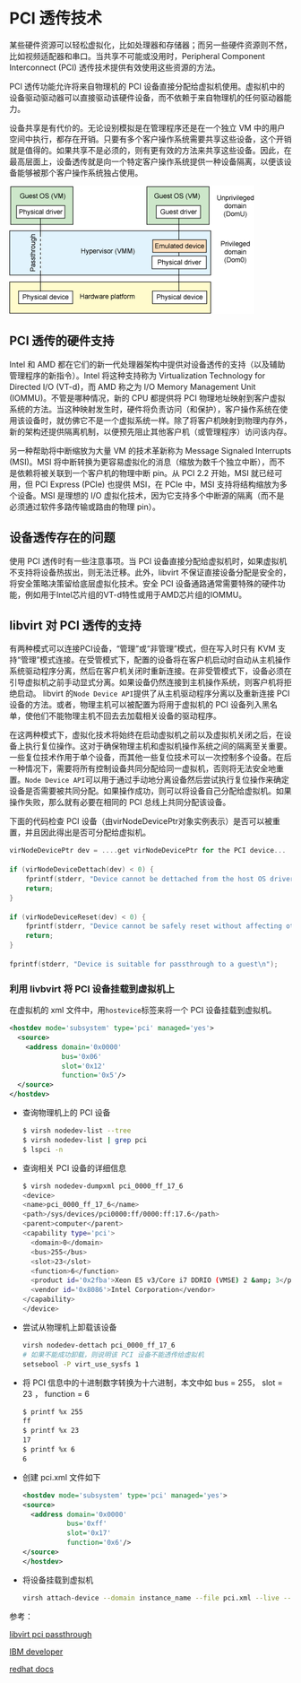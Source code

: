 # PCI 透传技术

某些硬件资源可以轻松虚拟化，比如处理器和存储器；而另一些硬件资源则不然，比如视频适配器和串口。当共享不可能或没用时，Peripheral Component Interconnect \(PCI\) 透传技术提供有效使用这些资源的方法。

PCI 透传功能允许将来自物理机的 PCI 设备直接分配给虚拟机使用。虚拟机中的设备驱动驱动器可以直接驱动该硬件设备，而不依赖于来自物理机的任何驱动器能力。

设备共享是有代价的。无论设别模拟是在管理程序还是在一个独立 VM 中的用户空间中执行，都存在开销。只要有多个客户操作系统需要共享这些设备，这个开销就是值得的。如果共享不是必须的，则有更有效的方法来共享这些设备。因此，在最高层面上，设备透传就是向一个特定客户操作系统提供一种设备隔离，以便该设备能够被那个客户操作系统独占使用。

![](/images/basis/pci_passthrough.gif)

## PCI 透传的硬件支持

Intel 和 AMD 都在它们的新一代处理器架构中提供对设备透传的支持（以及辅助管理程序的新指令）。Intel 将这种支持称为 Virtualization Technology for Directed I/O \(VT-d\)，而 AMD 称之为 I/O Memory Management Unit \(IOMMU\)。不管是哪种情况，新的 CPU 都提供将 PCI 物理地址映射到客户虚拟系统的方法。当这种映射发生时，硬件将负责访问（和保护），客户操作系统在使用该设备时，就仿佛它不是一个虚拟系统一样。除了将客户机映射到物理内存外，新的架构还提供隔离机制，以便预先阻止其他客户机（或管理程序）访问该内存。

另一种帮助将中断缩放为大量 VM 的技术革新称为 Message Signaled Interrupts \(MSI\)。MSI 将中断转换为更容易虚拟化的消息（缩放为数千个独立中断），而不是依赖将被关联到一个客户机的物理中断 pin。从 PCI 2.2 开始，MSI 就已经可用，但 PCI Express \(PCIe\) 也提供 MSI，在 PCIe 中，MSI 支持将结构缩放为多个设备。MSI 是理想的 I/O 虚拟化技术，因为它支持多个中断源的隔离（而不是必须通过软件多路传输或路由的物理 pin）。

## 设备透传存在的问题

使用 PCI 透传时有一些注意事项。当 PCI 设备直接分配给虚拟机时，如果虚拟机不支持将设备热拔出，则无法迁移。此外，libvirt 不保证直接设备分配是安全的，将安全策略决策留给底层虚拟化技术。安全 PCI 设备通路通常需要特殊的硬件功能，例如用于Intel芯片组的VT-d特性或用于AMD芯片组的IOMMU。

## libvirt 对 PCI 透传的支持

有两种模式可以连接PCI设备，“管理”或“非管理”模式，但在写入时只有 KVM 支持“管理”模式连接。在受管模式下，配置的设备将在客户机启动时自动从主机操作系统驱动程序分离，然后在客户机关闭时重新连接。在非受管模式下，设备必须在引导虚拟机之前手动显式分离。如果设备仍然连接到主机操作系统，则客户机将拒绝启动。 libvirt 的`Node Device API`提供了从主机驱动程序分离以及重新连接 PCI 设备的方法。或者，物理主机可以被配置为将用于虚拟机的 PCI 设备列入黑名单，使他们不能物理主机不回去去加载相关设备的驱动程序。

在这两种模式下，虚拟化技术将始终在启动虚拟机之前以及虚拟机关闭之后，在设备上执行复位操作。这对于确保物理主机和虚拟机操作系统之间的隔离至关重要。一些复位技术作用于单个设备，而其他一些复位技术可以一次控制多个设备。在后一种情况下，需要将所有控制设备共同分配给同一虚拟机，否则将无法安全地重置。`Node Device API`可以用于通过手动地分离设备然后尝试执行复位操作来确定设备是否需要被共同分配。如果操作成功，则可以将设备自己分配给虚拟机。如果操作失败，那么就有必要在相同的 PCI 总线上共同分配该设备。

下面的代码检查 PCI 设备（由virNodeDevicePtr对象实例表示）是否可以被重置，并且因此得出是否可分配给虚拟机。

```c
virNodeDevicePtr dev = ....get virNodeDevicePtr for the PCI device...

if (virNodeDeviceDettach(dev) < 0) {
    fprintf(stderr, "Device cannot be dettached from the host OS drivers\n");
    return;
}

if (virNodeDeviceReset(dev) < 0) {
    fprintf(stderr, "Device cannot be safely reset without affecting other devices\n");
    return;
}

fprintf(stderr, "Device is suitable for passthrough to a guest\n");
```

### 利用 livbvirt 将 PCI 设备挂载到虚拟机上

在虚拟机的 xml 文件中，用`hostevice`标签来将一个 PCI 设备挂载到虚拟机。

```xml
<hostdev mode='subsystem' type='pci' managed='yes'>
  <source>
    <address domain='0x0000'
             bus='0x06'
             slot='0x12'
             function='0x5'/>
  </source>
</hostdev>
```

* 查询物理机上的 PCI 设备
  ```bash
  $ virsh nodedev-list --tree
  $ virsh nodedev-list | grep pci
  $ lspci -n
  ```
* 查询相关 PCI 设备的详细信息

  ```bash
  $ virsh nodedev-dumpxml pci_0000_ff_17_6
  <device>
  <name>pci_0000_ff_17_6</name>
  <path>/sys/devices/pci0000:ff/0000:ff:17.6</path>
  <parent>computer</parent>
  <capability type='pci'>
    <domain>0</domain>
    <bus>255</bus>
    <slot>23</slot>
    <function>6</function>
    <product id='0x2fba'>Xeon E5 v3/Core i7 DDRIO (VMSE) 2 &amp; 3</product>
    <vendor id='0x8086'>Intel Corporation</vendor>
  </capability>
  </device>
  ```

* 尝试从物理机上卸载该设备

  ```bash
  virsh nodedev-dettach pci_0000_ff_17_6
  # 如果不能成功卸载，则说明该 PCI 设备不能透传给虚拟机
  setsebool -P virt_use_sysfs 1
  ```

* 将 PCI 信息中的十进制数字转换为十六进制，本文中如 bus = 255， slot = 23 ， function = 6

  ```bash
  $ printf %x 255
  ff
  $ printf %x 23
  17
  $ printf %x 6
  6
  ```

* 创建 pci.xml 文件如下

  ```xml
  <hostdev mode='subsystem' type='pci' managed='yes'>
  <source>
    <address domain='0x0000'
             bus='0xff'
             slot='0x17'
             function='0x6'/>
  </source>
  </hostdev>
  ```

* 将设备挂载到虚拟机

  ```bash
  virsh attach-device --domain instance_name --file pci.xml --live --persistent
  ```

参考：

[libvirt pci passthrough](https://libvirt.org/guide/html/Application_Development_Guide-Device_Config-PCI_Pass.html)

[IBM developer](https://www.ibm.com/developerworks/cn/linux/l-pci-passthrough/)

[redhat docs](https://access.redhat.com/documentation/en-US/Red_Hat_Enterprise_Linux/5/html/Virtualization/chap-Virtualization-PCI_passthrough.html)

